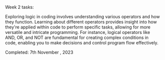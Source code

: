 Week 2 tasks:

Exploring logic in coding involves understanding various operators and how they function. Learning about different operators provides insight into how they're
applied within code to perform specific tasks, allowing for more versatile and intricate programming. For instance, logical operators like AND, OR, and NOT are 
fundamental for creating complex conditions in code, enabling you to make decisions and control program flow effectively.

Completed: 7th November , 2023
